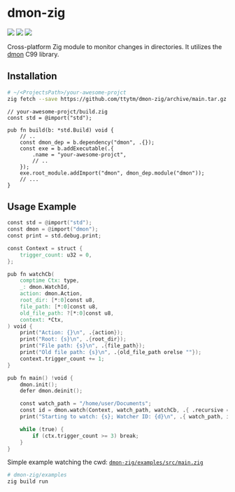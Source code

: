 # dmon-zig

[badge__build-status]: https://img.shields.io/github/actions/workflow/status/ttytm/dmon-zig/ci.yml?branch=main&logo=github&logoColor=C0CAF5&labelColor=333
[badge__version-lib]: https://img.shields.io/github/v/tag/ttytm/dmon-zig?logo=task&logoColor=C0CAF5&labelColor=333&color=
[badge__version-zig]: https://img.shields.io/badge/Zig-0.13.0-cc742f?logo=zig&logoColor=C0CAF5&labelColor=333

[![][badge__build-status]](https://github.com/ttytm/dmon-zig/actions?query=branch%3Amain)
[![][badge__version-lib]](https://github.com/ttytm/dmon-zig/releases/latest)
![][badge__version-zig]

Cross-platform Zig module to monitor changes in directories.
It utilizes the [dmon](https://github.com/septag/dmon?tab=readme-ov-file) C99 library.

## Installation

```sh
# ~/<ProjectsPath>/your-awesome-projct
zig fetch --save https://github.com/ttytm/dmon-zig/archive/main.tar.gz
```

```zig
// your-awesome-projct/build.zig
const std = @import("std");

pub fn build(b: *std.Build) void {
	// ..
	const dmon_dep = b.dependency("dmon", .{});
	const exe = b.addExecutable(.{
		.name = "your-awesome-projct",
		// ..
	});
	exe.root_module.addImport("dmon", dmon_dep.module("dmon"));
	// ...
}
```

## Usage Example

```v
const std = @import("std");
const dmon = @import("dmon");
const print = std.debug.print;

const Context = struct {
	trigger_count: u32 = 0,
};

pub fn watchCb(
	comptime Ctx: type,
	_: dmon.WatchId,
	action: dmon.Action,
	root_dir: [*:0]const u8,
	file_path: [*:0]const u8,
	old_file_path: ?[*:0]const u8,
	context: *Ctx,
) void {
	print("Action: {}\n", .{action});
	print("Root: {s}\n", .{root_dir});
	print("File path: {s}\n", .{file_path});
	print("Old file path: {s}\n", .{old_file_path orelse ""});
	context.trigger_count += 1;
}

pub fn main() !void {
	dmon.init();
	defer dmon.deinit();

	const watch_path = "/home/user/Documents";
	const id = dmon.watch(Context, watch_path, watchCb, .{ .recursive = true }, &ctx);
	print("Starting to watch: {s}; Watcher ID: {d}\n", .{ watch_path, id });

	while (true) {
		if (ctx.trigger_count >= 3) break;
	}
}
```

Simple example watching the cwd: [`dmon-zig/examples/src/main.zig`](https://github.com/ttytm/dmon-zig/blob/main/examples/src/main.zig)

```sh
# dmon-zig/examples
zig build run
```
